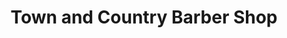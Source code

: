 ---
title: "Town and Country Barber Shop"
url: /union/town-and-country-barber-shop/
shop: hairdresser
---